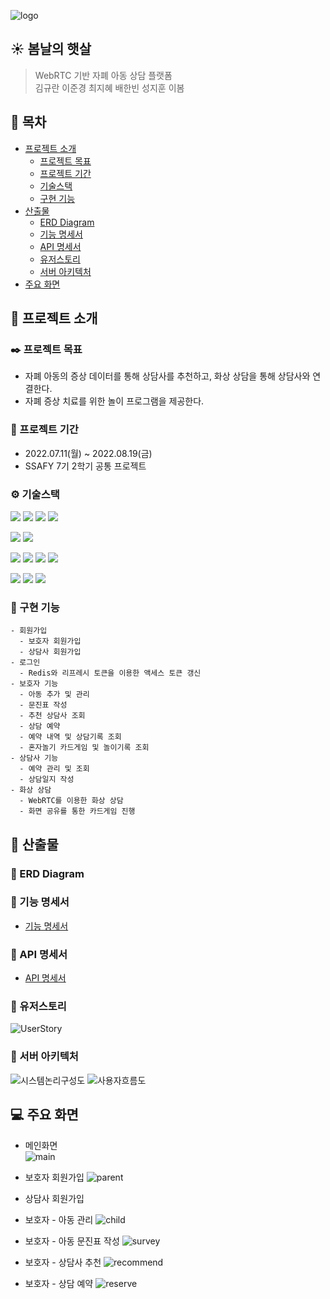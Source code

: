 ![logo](./img/logo.png)

## ☀️ 봄날의 햇살

> WebRTC 기반 자폐 아동 상담 플랫폼 <br>
> 김규란 이준경 최지혜 배한빈 성지훈 이봄

## 📌 목차

- [프로젝트 소개](#📁-프로젝트-소개)
  - [프로젝트 목표](#✒️-프로젝트-목표)
  - [프로젝트 기간](#📆-프로젝트-기간)
  - [기술스택](#⚙️-기술스택)
  - [구현 기능](#🔎-구현-기능)
- [산출물](#📄-산출물)
  - [ERD Diagram](#🔗-erd-diagram)
  - [기능 명세서](#🔗-기능-명세서)
  - [API 명세서](#🔗-api-명세서)
  - [유저스토리](#🔗-유저스토리)
  - [서버 아키텍처](#🔗-서버-아키텍처)
- [주요 화면](#💻-주요-화면)

## 📁 프로젝트 소개

### ✒️ 프로젝트 목표

- 자폐 아동의 증상 데이터를 통해 상담사를 추천하고, 화상 상담을 통해 상담사와 연결한다. <br>
- 자폐 증상 치료를 위한 놀이 프로그램을 제공한다.

### 📆 프로젝트 기간

- 2022.07.11(월) ~ 2022.08.19(금)
- SSAFY 7기 2학기 공통 프로젝트

### ⚙️ 기술스택

<img src="https://img.shields.io/badge/Java-20336B?style=for-the-badge&logo=&logoColor=white"> <img src="https://img.shields.io/badge/JPA-212121?style=for-the-badge&logo=&logoColor=white"> <img src="https://img.shields.io/badge/Spring Boot-6DB33F?style=for-the-badge&logo=Spring Boot&logoColor=white"> <img src="https://img.shields.io/badge/MySQL-4479A1?style=for-the-badge&logo=MySQL&logoColor=white">

<img src="https://img.shields.io/badge/Vue.js-4FC08D?style=for-the-badge&logo=Vue.js&logoColor=white"> <img src="https://img.shields.io/badge/Bootstrap-7952B3?style=for-the-badge&logo=Bootstrap&logoColor=white">

<img src="https://img.shields.io/badge/Jenkins-D24939?style=for-the-badge&logo=Jenkins&logoColor=white"> <img src="https://img.shields.io/badge/Docker-2496ED?style=for-the-badge&logo=Docker&logoColor=white"> <img src="https://img.shields.io/badge/NGINX-009639?style=for-the-badge&logo=NGINX&logoColor=white"> <img src="https://img.shields.io/badge/Redis-DC382D?style=for-the-badge&logo=Redis&logoColor=white">

<img src="https://img.shields.io/badge/Jira-0052CC?style=for-the-badge&logo=Jira&logoColor=white"> <img src="https://img.shields.io/badge/Notion-000000?style=for-the-badge&logo=Notion&logoColor=white"> <img src="https://img.shields.io/badge/GitLab-FC6D26?style=for-the-badge&logo=GitLab&logoColor=white">

### 🔎 구현 기능

```
- 회원가입
  - 보호자 회원가입
  - 상담사 회원가입
- 로그인
  - Redis와 리프레시 토큰을 이용한 액세스 토큰 갱신
- 보호자 기능
  - 아동 추가 및 관리
  - 문진표 작성
  - 추천 상담사 조회
  - 상담 예약
  - 예약 내역 및 상담기록 조회
  - 혼자놀기 카드게임 및 놀이기록 조회
- 상담사 기능
  - 예약 관리 및 조회
  - 상담일지 작성
- 화상 상담
  - WebRTC를 이용한 화상 상담
  - 화면 공유를 통한 카드게임 진행
```

## 📄 산출물

### 🔗 ERD Diagram

### 🔗 기능 명세서

- [기능 명세서](https://gyurania.notion.site/API-38fe45305eeb4534b80c67ff0ee53d41)

### 🔗 API 명세서

- [API 명세서](https://gyurania.notion.site/API-38fe45305eeb4534b80c67ff0ee53d41)

### 🔗 유저스토리

![UserStory](./img/%EC%9C%A0%EC%A0%80%EC%8A%A4%ED%86%A0%EB%A6%AC.PNG)

### 🔗 서버 아키텍처

![시스템논리구성도](./img/%EC%8B%9C%EC%8A%A4%ED%85%9C%20%EB%85%BC%EB%A6%AC%EA%B5%AC%EC%84%B1%EB%8F%84.PNG)
![사용자흐름도](./img/%EC%82%AC%EC%9A%A9%EC%9E%90%20%ED%9D%90%EB%A6%84%EB%8F%84.PNG)

## 💻 주요 화면

- 메인화면  
  ![main](./img/main.gif)
- 보호자 회원가입
  ![parent](./img/parent.gif)
- 상담사 회원가입

- 보호자 - 아동 관리
  ![child](./img/child.gif)
- 보호자 - 아동 문진표 작성
  ![survey](./img/survey.gif)
- 보호자 - 상담사 추천
  ![recommend](./img/recommend.gif)
- 보호자 - 상담 예약
  ![reserve](./img/reserve.gif)

